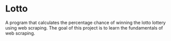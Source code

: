 # Lotto
A program that calculates the percentage chance of winning the lotto lottery using web scraping. 
The goal of this project is to learn the fundamentals of web scraping.

